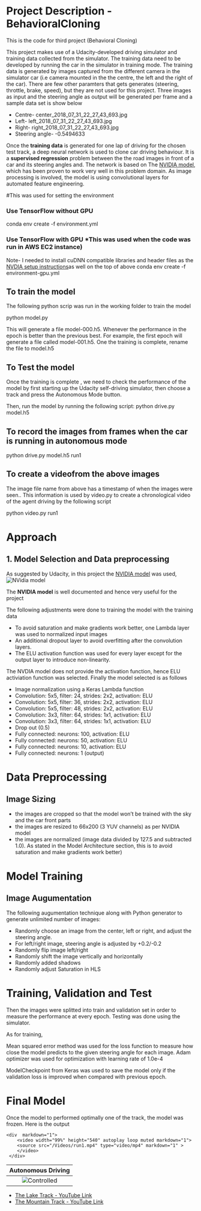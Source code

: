 # Project Description - BehavioralCloning
This is the code for third project (Behavioral Cloning)

This project makes use of a Udacity-developed driving simulator and training data collected from the simulator. The training data need to be developed by running the car in the simulator in training mode. The training data is generated by  images captured from the different camera  in the simulator car (i.e camera mounted in the the centre, the left and the right of the car). There are few other paramters that gets generates (steering, throttle, brake, speed), but they are not used for this project.
Three images as input and the steering angle as output will be generated per frame and a sample data set is show below

- Centre- center_2018_07_31_22_27_43_693.jpg
- Left- left_2018_07_31_22_27_43_693.jpg
- Right- right_2018_07_31_22_27_43_693.jpg
- Steering angle- -0.5494633

Once the **training data** is generated for one lap of driving for the chosen test track, a deep neural network is used to clone car driving behaviour. It is a **supervised regression** problem between the the road images in front of a car and its steering angles and.
The network is based on The [NVIDIA model](https://devblogs.nvidia.com/deep-learning-self-driving-cars/), which has been proven to work very well in this problem domain.
As image processing is involved, the model is using convolutional layers for automated feature engineering.

#This was used for setting the environment

### Use TensorFlow without GPU
conda env create -f environment.yml 

### Use TensorFlow with GPU *This was used when the code was run in AWS EC2 instance) # 
Note- I needed to install cuDNN compatible libraries and header files as the [NVDIA setup instructions](https://developer.nvidia.com/rdp/cudnn-archive )as well on the top of above
conda env create -f environment-gpu.yml

## To train the model
The following python scrip was run in the working folder to train the model

python model.py

This will generate a file model-000.h5. Whenever the performance in the epoch is better than the previous best. For example, the first epoch will generate a file called model-001.h5. One the training is complete, rename the file to model.h5


## To Test the model
Once the training is complete , we need to check the performance of the model by first 
starting up the Udacity self-driving simulator, then choose a track and press the Autonomous Mode button. 

Then, run the model by running the following script:
python drive.py model.h5


## To record the images from frames when the car is running in autonomous mode

python drive.py model.h5 run1

## To create a videofrom the above images

The image file name from above has a timestamp of when the images were seen.. This information is used by video.py to create a chronological video of the agent driving by the following script

python video.py run1


# Approach
## 1. Model Selection and Data preprocessing

As suggested by Udacity, in this project the [NVIDIA model](https://devblogs.nvidia.com/deep-learning-self-driving-cars/) was used,  
![NVidia model](/images/nVidia_model.png)

The **NVIDIA model** is well documented and hence very useful for the project

The following adjustments were done to training the model with the training data
- To avoid saturation and make gradients work better, one Lambda layer was used to normalized input images 
- An additional dropout layer to avoid overfitting after the convolution layers.
- The ELU activation function was used for every layer except for the output layer to introduce non-linearity.

The NVDIA model does not provide the activation function, hence ELU activiation function was selected. Finally the model selected is as follows
- Image normalization using a Keras Lambda function
- Convolution: 5x5, filter: 24, strides: 2x2, activation: ELU
- Convolution: 5x5, filter: 36, strides: 2x2, activation: ELU
- Convolution: 5x5, filter: 48, strides: 2x2, activation: ELU
- Convolution: 3x3, filter: 64, strides: 1x1, activation: ELU
- Convolution: 3x3, filter: 64, strides: 1x1, activation: ELU
- Drop out (0.5)
- Fully connected: neurons: 100, activation: ELU
- Fully connected: neurons: 50, activation: ELU
- Fully connected: neurons: 10, activation: ELU
- Fully connected: neurons: 1 (output)

# Data Preprocessing
## Image Sizing

* the images are cropped so that the model won’t be trained with the sky and the car front parts
* the images are resized to 66x200 (3 YUV channels) as per NVIDIA model
* the images are normalized (image data divided by 127.5 and subtracted 1.0). As stated in the Model Architecture section, this is to avoid saturation and make gradients work better)

# Model Training
## Image Augumentation
The following augumentation technique along with Python generator to generate unlimited number of images:

-  Randomly choose an image from the center, left or right, and adjust the steering angle.
- For left/right image, steering angle is adjusted by +0.2/-0.2
- Randomly flip image left/right
- Randomly shift the image vertically and horizontally
- Randomly added shadows
- Randomly adjust Saturation in HLS


# Training, Validation and Test

Then the images were splitted into train and validation set in order to measure the performance at every epoch. Testing was done using the simulator.

As for training,

 Mean squared error method was used for the loss function to measure how close the model predicts to the given steering angle for each image.
 Adam optimizer was used for optimization with learning rate of 1.0e-4 
 
 ModelCheckpoint from Keras was used to save the model only if the validation loss is improved when compared with previous epoch.

# Final Model

Once the model to performed optimally one of the track, the model was frozen. 
Here is the output

    <div  markdown="1">
        <video width="99%" height="540" autoplay loop muted markdown="1">
        <source src="/Videos/run1.mp4" type="video/mp4" markdown="1" >
        </video>
     </div>  

| Autonomous  Driving  | 
|:--------------------:| 
|![Controlled](./Videos/run1.gif) | 

- [The Lake Track - YouTube Link](https://youtu.be/7QdL3Az55jU)
- [The Mountain Track - YouTube Link](https://youtu.be/fqaibk81eM4)

